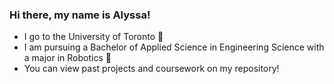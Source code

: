 ### Hi there, my name is Alyssa! 

- I go to the University of Toronto 🏻‍
- I am pursuing a Bachelor of Applied Science in Engineering Science with a major in Robotics 🔧
- You can view past projects and coursework on my repository!

